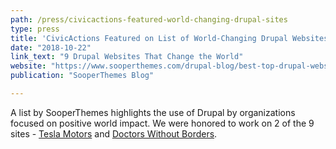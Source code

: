```yaml
---
path: /press/civicactions-featured-world-changing-drupal-sites
type: press
title: 'CivicActions Featured on List of World-Changing Drupal Websites'
date: "2018-10-22"
link_text: "9 Drupal Websites That Change the World"
website: "https://www.sooperthemes.com/drupal-blog/best-top-drupal-websites-change-world"
publication: "SooperThemes Blog"

---
```


A list by SooperThemes highlights the use of Drupal by organizations focused on positive world impact. We were honored to work on 2 of the 9 sites - [Tesla Motors](https://www.tesla.com/) and [Doctors Without Borders](https://www.doctorswithoutborders.org/).
